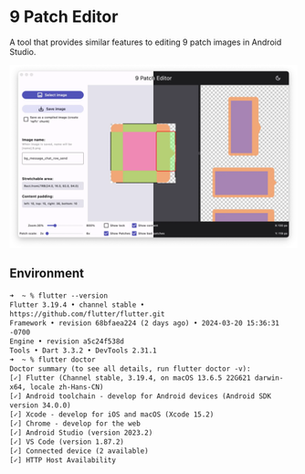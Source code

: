 # 9 Patch Editor

A tool that provides similar features to editing 9 patch images in Android Studio.

![Hero Image](web/images/hero.webp)

## Environment

```console
➜  ~ % flutter --version
Flutter 3.19.4 • channel stable • https://github.com/flutter/flutter.git
Framework • revision 68bfaea224 (2 days ago) • 2024-03-20 15:36:31 -0700
Engine • revision a5c24f538d
Tools • Dart 3.3.2 • DevTools 2.31.1
➜  ~ % flutter doctor
Doctor summary (to see all details, run flutter doctor -v):
[✓] Flutter (Channel stable, 3.19.4, on macOS 13.6.5 22G621 darwin-x64, locale zh-Hans-CN)
[✓] Android toolchain - develop for Android devices (Android SDK version 34.0.0)
[✓] Xcode - develop for iOS and macOS (Xcode 15.2)
[✓] Chrome - develop for the web
[✓] Android Studio (version 2023.2)
[✓] VS Code (version 1.87.2)
[✓] Connected device (2 available)
[✓] HTTP Host Availability
```
